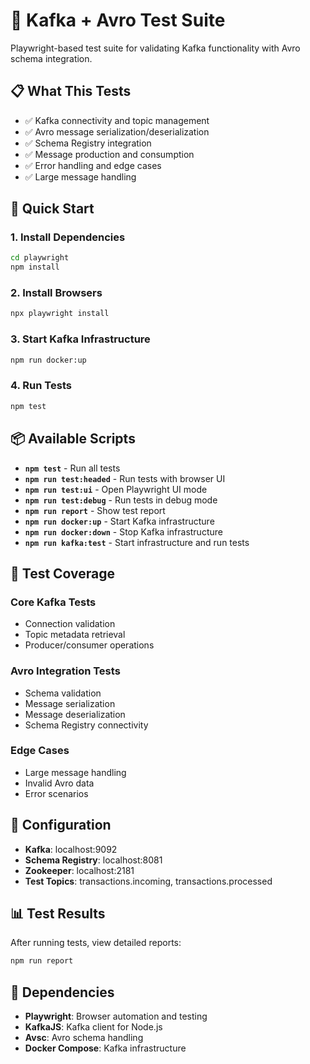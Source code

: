 # 🧪 Kafka + Avro Test Suite

Playwright-based test suite for validating Kafka functionality with Avro schema integration.

## 📋 **What This Tests**

- ✅ Kafka connectivity and topic management
- ✅ Avro message serialization/deserialization
- ✅ Schema Registry integration
- ✅ Message production and consumption
- ✅ Error handling and edge cases
- ✅ Large message handling

## 🚀 **Quick Start**

### 1. Install Dependencies
```bash
cd playwright
npm install
```

### 2. Install Browsers
```bash
npx playwright install
```

### 3. Start Kafka Infrastructure
```bash
npm run docker:up
```

### 4. Run Tests
```bash
npm test
```

## 📦 **Available Scripts**

- **`npm test`** - Run all tests
- **`npm run test:headed`** - Run tests with browser UI
- **`npm run test:ui`** - Open Playwright UI mode
- **`npm run test:debug`** - Run tests in debug mode
- **`npm run report`** - Show test report
- **`npm run docker:up`** - Start Kafka infrastructure
- **`npm run docker:down`** - Stop Kafka infrastructure
- **`npm run kafka:test`** - Start infrastructure and run tests

## 🧪 **Test Coverage**

### Core Kafka Tests
- Connection validation
- Topic metadata retrieval
- Producer/consumer operations

### Avro Integration Tests
- Schema validation
- Message serialization
- Message deserialization
- Schema Registry connectivity

### Edge Cases
- Large message handling
- Invalid Avro data
- Error scenarios

## 🔧 **Configuration**

- **Kafka**: localhost:9092
- **Schema Registry**: localhost:8081
- **Zookeeper**: localhost:2181
- **Test Topics**: transactions.incoming, transactions.processed

## 📊 **Test Results**

After running tests, view detailed reports:
```bash
npm run report
```

## 🐳 **Dependencies**

- **Playwright**: Browser automation and testing
- **KafkaJS**: Kafka client for Node.js
- **Avsc**: Avro schema handling
- **Docker Compose**: Kafka infrastructure

